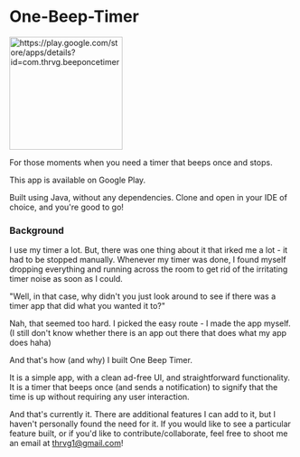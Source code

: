 # One-Beep-Timer

<a href="https://play.google.com/store/apps/details?id=com.thrvg.beeponcetimer">
    <img src="https://upload.wikimedia.org/wikipedia/commons/thumb/7/78/Google_Play_Store_badge_EN.svg/1200px-Google_Play_Store_badge_EN.svg.png" 
    alt="https://play.google.com/store/apps/details?id=com.thrvg.beeponcetimer" width="200"></a>
    
For those moments when you need a timer that beeps once and stops.

This app is available on Google Play.

Built using Java, without any dependencies. Clone and open in your IDE of choice, and you're good to go!

### Background

I use my timer a lot. But, there was one thing about it that irked me a lot - it had to be stopped manually. Whenever my timer was done, I found myself dropping everything and running across the room to get rid of the irritating timer noise as soon as I could.

"Well, in that case, why didn't you just look around to see if there was a timer app that did what you wanted it to?"

Nah, that seemed too hard. I picked the easy route - I made the app myself. (I still don't know whether there is an app out there that does what my app does haha)

And that's how (and why) I built One Beep Timer.

It is a simple app, with a clean ad-free UI, and straightforward functionality. It is a timer that beeps once (and sends a notification) to signify that the time is up without requiring any user interaction.

And that's currently it. There are additional features I can add to it, but I haven't personally found the need for it. If you would like to see a particular feature built, or if you'd like to contribute/collaborate, feel free to shoot me an email at thrvg1@gmail.com!





